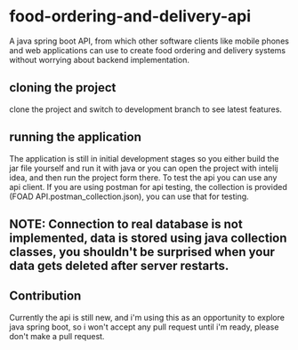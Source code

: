 # food-ordering-and-delivery-api
A java spring boot API, from which other software clients like mobile phones and web applications can use to create food ordering and delivery systems without worrying about backend implementation.

## cloning the project
clone the project and switch to development branch to see latest features.

## running the application
The application is still in initial development stages so you either build the jar file yourself and run it with java or you can open the project with intelij idea, and then run the project form there. To test the api you can use any api client. If you are using postman for api testing, the collection is provided (FOAD API.postman_collection.json), you can use that for testing.

## NOTE: Connection to real database is not implemented, data is stored using java collection classes, you shouldn't be surprised when your data gets deleted after server restarts.

## Contribution
Currently the api is still new, and i'm using this as an opportunity to explore java spring boot, so i won't accept any pull request until i'm ready, please don't make a pull request.
